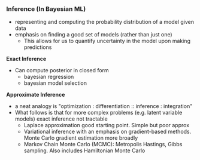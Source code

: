 
### Inference (In Bayesian ML)
- representing and computing the probability distribution of a model given data 
- emphasis on finding a good set of models (rather than just one)
	- This allows for us to quantify uncertainty in the model upon making predictions

**Exact Inference**
- Can compute posterior in closed form
	- bayesian regression 
	- bayesian model selection

**Approximate Inference**
- a neat analogy is "optimization : differentiation :: inference : integration"
- What follows is that for more complex problems (e.g. latent variable models) exact inference not tractable
	- Laplace approximation good starting point. Simple but poor approx
	- Variational inference with an emphasis on gradient-based methods. Monte Carlo gradient estimation more broadly 
	- Markov Chain Monte Carlo (MCMC): Metropolis Hastings, Gibbs sampling. Also includes Hamiltonian Monte Carlo 